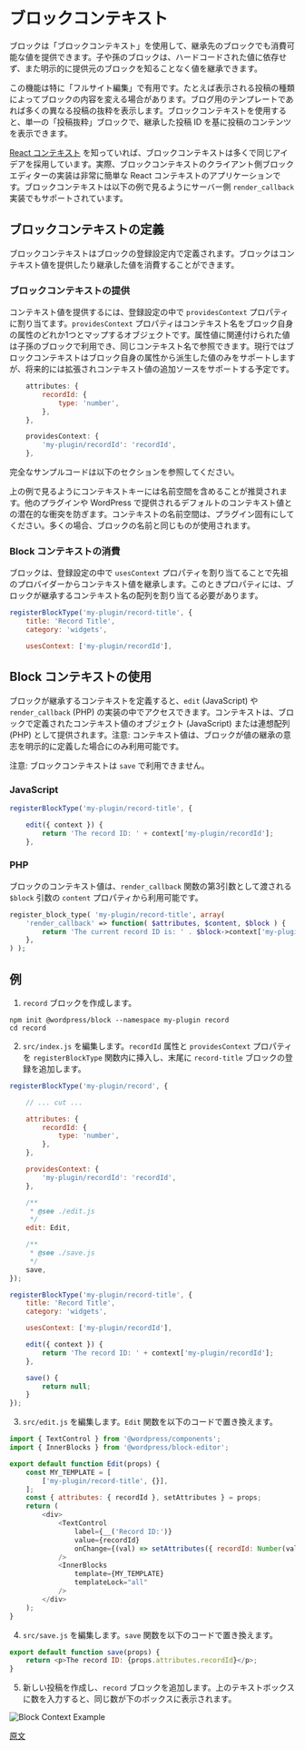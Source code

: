 <!-- 
# Block Context
 -->
# ブロックコンテキスト

<!-- 
Block context is a feature which enables ancestor blocks to provide values which can be consumed by descendent blocks within its own hierarchy. Those descendent blocks can inherit these values without resorting to hard-coded values and without an explicit awareness of the block which provides those values.
 -->
ブロックは「ブロックコンテキスト」を使用して、継承先のブロックでも消費可能な値を提供できます。子や孫のブロックは、ハードコードされた値に依存せず、また明示的に提供元のブロックを知ることなく値を継承できます。

<!-- 
This is especially useful in full-site editing where, for example, the contents of a block may depend on the context of the post in which it is displayed. A blogroll template may show excerpts of many different posts. Using block context, there can still be one single "Post Excerpt" block which displays the contents of the post based on an inherited post ID.
 -->
この機能は特に「フルサイト編集」で有用です。たとえば表示される投稿の種類によってブロックの内容を変える場合があります。ブログ用のテンプレートであれば多くの異なる投稿の抜粋を表示します。ブロックコンテキストを使用すると、単一の「投稿抜粋」ブロックで、継承した投稿 ID を基に投稿のコンテンツを表示できます。

<!-- 
If you are familiar with [React Context](https://reactjs.org/docs/context.html), block context adopts many of the same ideas. In fact, the client-side block editor implementation of block context is a very simple application of React Context. Block context is also supported in server-side `render_callback` implementations, demonstrated in the examples below.
 -->
[React コンテキスト](https://reactjs.org/docs/context.html) を知っていれば、ブロックコンテキストは多くで同じアイデアを採用しています。実際、ブロックコンテキストのクライアント側ブロックエディターの実装は非常に簡単な React コンテキストのアプリケーションです。ブロックコンテキストは以下の例で見るようにサーバー側 `render_callback` 実装でもサポートされています。

<!-- 
## Defining Block Context
 -->
## ブロックコンテキストの定義

<!-- 
Block context is defined in the registered settings of a block. A block can provide a context value, or consume a value it seeks to inherit.
 -->
ブロックコンテキストはブロックの登録設定内で定義されます。ブロックはコンテキスト値を提供したり継承した値を消費することができます。

<!-- 
### Providing Block Context
 -->
### ブロックコンテキストの提供

<!-- 
A block can provide a context value by assigning a `providesContext` property in its registered settings. This is an object which maps a context name to one of the block's own attribute. The value corresponding to that attribute value is made available to descendent blocks and can be referenced by the same context name. Currently, block context only supports values derived from the block's own attributes. This could be enhanced in the future to support additional sources of context values.
 -->
コンテキスト値を提供するには、登録設定の中で `providesContext` プロパティに割り当てます。`providesContext` プロパティはコンテキスト名をブロック自身の属性のどれか1つとマップするオブジェクトです。属性値に関連付けられた値は子孫のブロックで利用でき、同じコンテキスト名で参照できます。現行ではブロックコンテキストはブロック自身の属性から派生した値のみをサポートしますが、将来的には拡張されコンテキスト値の追加ソースをサポートする予定です。

```js
	attributes: {
		recordId: {
			type: 'number',
		},
	},

	providesContext: {
		'my-plugin/recordId': 'recordId',
	},
```
<!-- 
For complete example, refer below section.

As seen in the above example, it is recommended that you include a namespace as part of the name of the context key so as to avoid potential conflicts with other plugins or default context values provided by WordPress. The context namespace should be specific to your plugin, and in most cases can be the same as used in the name of the block itself.
 -->
完全なサンプルコードは以下のセクションを参照してください。

上の例で見るようにコンテキストキーには名前空間を含めることが推奨されます。他のプラグインや WordPress で提供されるデフォルトのコンテキスト値との潜在的な衝突を防ぎます。コンテキストの名前空間は、プラグイン固有にしてください。多くの場合、ブロックの名前と同じものが使用されます。

<!-- 
### Consuming Block Context
 -->
### Block コンテキストの消費

<!-- 
A block can inherit a context value from an ancestor provider by assigning a `usesContext` property in its registered settings. This should be assigned as an array of the context names the block seeks to inherit.
 -->
ブロックは、登録設定の中で `usesContext` プロパティを割り当てることで先祖のプロバイダーからコンテキスト値を継承します。このときプロパティには、ブロックが継承するコンテキスト名の配列を割り当てる必要があります。

```js
registerBlockType('my-plugin/record-title', {
	title: 'Record Title',
	category: 'widgets',

	usesContext: ['my-plugin/recordId'],

```
<!-- 
## Using Block Context
 -->
## Block コンテキストの使用
<!-- 
Once a block has defined the context it seeks to inherit, this can be accessed in the implementation of `edit` (JavaScript) and `render_callback` (PHP). It is provided as an object (JavaScript) or associative array (PHP) of the context values which have been defined for the block. Note that a context value will only be made available if the block explicitly defines a desire to inherit that value.
 -->
ブロックが継承するコンテキストを定義すると、`edit` (JavaScript) や `render_callback` (PHP) の実装の中でアクセスできます。コンテキストは、ブロックで定義されたコンテキスト値のオブジェクト (JavaScript) または連想配列 (PHP) として提供されます。注意: コンテキスト値は、ブロックが値の継承の意志を明示的に定義した場合にのみ利用可能です。
<!-- 
Note: Block Context is not available to `save`.
 -->
注意: ブロックコンテキストは `save` で利用できません。

### JavaScript

```js
registerBlockType('my-plugin/record-title', {

	edit({ context }) {
		return 'The record ID: ' + context['my-plugin/recordId'];
	},

```

### PHP
<!-- 
A block's context values are available from the `context` property of the `$block` argument passed as the third argument to the `render_callback` function.
 -->
ブロックのコンテキスト値は、`render_callback` 関数の第3引数として渡される `$block` 引数の `content` プロパティから利用可能です。

```php
register_block_type( 'my-plugin/record-title', array(
	'render_callback' => function( $attributes, $content, $block ) {
		return 'The current record ID is: ' . $block->context['my-plugin/recordId'];
	},
) );
```
<!-- 
## Example
1. Create `record` block.
 -->
## 例
1. `record` ブロックを作成します。
```
npm init @wordpress/block --namespace my-plugin record
cd record
```
<!-- 
2. Edit `src/index.js`. Insert `recordId` attribute and `providesContext` property in `registerBlockType` function and add registration of `record-title` block at the bottom. 
 -->
2. `src/index.js` を編集します。`recordId` 属性と `providesContext` プロパティを `registerBlockType` 関数内に挿入し、末尾に `record-title` ブロックの登録を追加します。 

```js
registerBlockType('my-plugin/record', {

	// ... cut ...

	attributes: {
		recordId: {
			type: 'number',
		},
	},

	providesContext: {
		'my-plugin/recordId': 'recordId',
	},

	/**
	 * @see ./edit.js
	 */
	edit: Edit,

	/**
	 * @see ./save.js
	 */
	save,
});

registerBlockType('my-plugin/record-title', {
	title: 'Record Title',
	category: 'widgets',

	usesContext: ['my-plugin/recordId'],

	edit({ context }) {
		return 'The record ID: ' + context['my-plugin/recordId'];
	},

	save() {
		return null;
	}
});
```
<!-- 
3. Edit `src/edit.js`. Replace `Edit` function by following code. 
 -->
3. `src/edit.js` を編集します。`Edit` 関数を以下のコードで置き換えます。 

```js
import { TextControl } from '@wordpress/components';
import { InnerBlocks } from '@wordpress/block-editor';

export default function Edit(props) {
	const MY_TEMPLATE = [
		['my-plugin/record-title', {}],
	];
	const { attributes: { recordId }, setAttributes } = props;
	return (
		<div>
			<TextControl
				label={__('Record ID:')}
				value={recordId}
				onChange={(val) => setAttributes({ recordId: Number(val) })}
			/>
			<InnerBlocks
				template={MY_TEMPLATE}
				templateLock="all"
			/>
		</div>
	);
}
```
<!-- 
4. Edit `src/save.js`. Replace `save` function by following code.
 -->
4. `src/save.js` を編集します。`save` 関数を以下のコードで置き換えます。
 
```js
export default function save(props) {
	return <p>The record ID: {props.attributes.recordId}</p>;
}
```
<!-- 
5. Create new post and add `record` block. If you type number in the above box, you'll see the same number is shown in below box.
 -->
5. 新しい投稿を作成し、`record` ブロックを追加します。上のテキストボックスに数を入力すると、同じ数が下のボックスに表示されます。

![Block Context Example](https://user-images.githubusercontent.com/8876600/93000215-c8570380-f561-11ea-9bd0-0b2bd0ca1752.png)

[原文](https://github.com/WordPress/gutenberg/blob/master/docs/designers-developers/developers/block-api/block-context.md)

